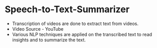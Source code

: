 # Speech-to-Text-Summarizer

* Transcription of videos are done to extract text from videos.
* Video Source - YouTube
* Various NLP techniques are applied on the transcribed text to read insights and to summarize the text.
